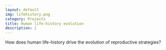 ```yaml
---
layout: default
img: lifehistory.png
category: Projects 
title: Human life-history evolution
description: |
---
```

  
 How does human life-history drive the evolution of reproductive strategies? 
